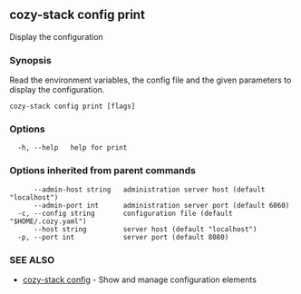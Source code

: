 ## cozy-stack config print

Display the configuration

### Synopsis

Read the environment variables, the config file and the given parameters to display the configuration.

```
cozy-stack config print [flags]
```

### Options

```
  -h, --help   help for print
```

### Options inherited from parent commands

```
      --admin-host string   administration server host (default "localhost")
      --admin-port int      administration server port (default 6060)
  -c, --config string       configuration file (default "$HOME/.cozy.yaml")
      --host string         server host (default "localhost")
  -p, --port int            server port (default 8080)
```

### SEE ALSO

* [cozy-stack config](cozy-stack_config.md)	 - Show and manage configuration elements

